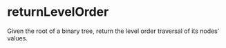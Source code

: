 # returnLevelOrder

Given the root of a binary tree, return the level order traversal of its nodes' values.
